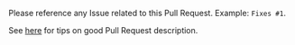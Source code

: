 Please reference any Issue related to this Pull Request. Example: `Fixes #1`.

See
[here](https://blog.github.com/2015-01-21-how-to-write-the-perfect-pull-request/)
for tips on good Pull Request description.
